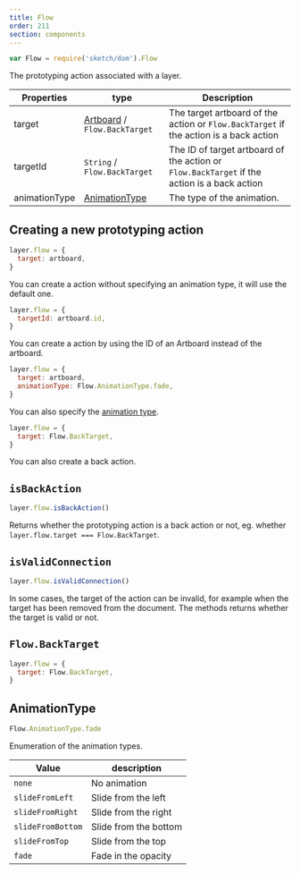 ```yaml
---
title: Flow
order: 211
section: components
---
```


```javascript
var Flow = require('sketch/dom').Flow
```

The prototyping action associated with a layer.

| Properties    | type                                      | Description                                                                                 |
| ------------- | ----------------------------------------- | ------------------------------------------------------------------------------------------- |
| target        | [Artboard](#artboard) / `Flow.BackTarget` | The target artboard of the action or `Flow.BackTarget` if the action is a back action       |
| targetId      | `String` / `Flow.BackTarget`              | The ID of target artboard of the action or `Flow.BackTarget` if the action is a back action |
| animationType | [AnimationType](#animationtype)           | The type of the animation.                                                                  |

## Creating a new prototyping action

```javascript
layer.flow = {
  target: artboard,
}
```

You can create a action without specifying an animation type, it will use the default one.

```javascript
layer.flow = {
  targetId: artboard.id,
}
```

You can create a action by using the ID of an Artboard instead of the artboard.

```javascript
layer.flow = {
  target: artboard,
  animationType: Flow.AnimationType.fade,
}
```

You can also specify the [animation type](#animationtype).

```javascript
layer.flow = {
  target: Flow.BackTarget,
}
```

You can also create a back action.

## `isBackAction`

```javascript
layer.flow.isBackAction()
```

Returns whether the prototyping action is a back action or not, eg. whether `layer.flow.target === Flow.BackTarget`.

## `isValidConnection`

```javascript
layer.flow.isValidConnection()
```

In some cases, the target of the action can be invalid, for example when the target has been removed from the document. The methods returns whether the target is valid or not.

## `Flow.BackTarget`

```javascript
layer.flow = {
  target: Flow.BackTarget,
}
```

## AnimationType

```javascript
Flow.AnimationType.fade
```

Enumeration of the animation types.

| Value             | description           |
| ----------------- | --------------------- |
| `none`            | No animation          |
| `slideFromLeft`   | Slide from the left   |
| `slideFromRight`  | Slide from the right  |
| `slideFromBottom` | Slide from the bottom |
| `slideFromTop`    | Slide from the top    |
| `fade`            | Fade in the opacity   |
